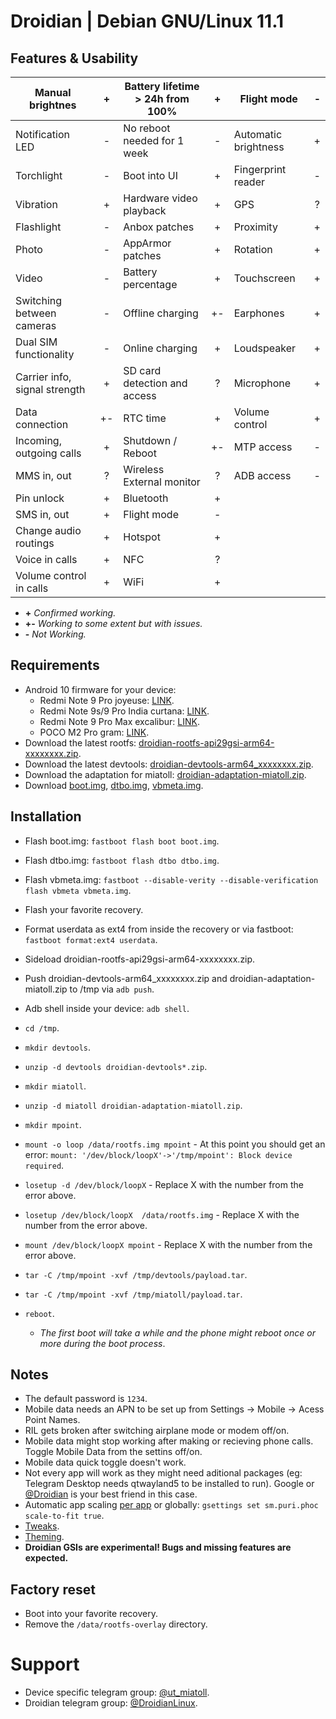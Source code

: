 # Droidian | Debian GNU/Linux 11.1


## Features & Usability

| Manual brightnes              	|  + 	| Battery lifetime > 24h from 100% 	|  + 	| Flight mode          	| - 	|
|-------------------------------	|:--:	|----------------------------------	|:--:	|----------------------	|:-:	|
| Notification LED              	|  - 	| No reboot needed for 1 week      	|  - 	| Automatic brightness 	| + 	|
| Torchlight                    	|  - 	| Boot into UI                     	|  + 	| Fingerprint reader   	| - 	|
| Vibration                     	|  + 	| Hardware video playback          	|  + 	| GPS                  	| ? 	|
| Flashlight                    	|  - 	| Anbox patches                    	|  + 	| Proximity            	| + 	|
| Photo                         	|  - 	| AppArmor patches                 	|  + 	| Rotation             	| + 	|
| Video                         	|  - 	| Battery percentage               	|  + 	| Touchscreen          	| + 	|
| Switching between cameras     	|  - 	| Offline charging                 	| +- 	| Earphones            	| + 	|
| Dual SIM functionality        	|  - 	| Online charging                  	|  + 	| Loudspeaker          	| + 	|
| Carrier info, signal strength 	|  + 	| SD card detection and access     	|  ? 	| Microphone           	| + 	|
| Data connection               	| +- 	| RTC time                         	|  + 	| Volume control       	| + 	|
| Incoming, outgoing calls      	|  + 	| Shutdown / Reboot                	| +- 	| MTP access           	| - 	|
| MMS in, out                   	|  ? 	| Wireless External monitor        	|  ? 	| ADB access           	| - 	|
| Pin unlock                    	|  + 	| Bluetooth                        	|  + 	|                      	|   	|
| SMS in, out                   	|  + 	| Flight mode                      	|  - 	|                      	|   	|
| Change audio routings         	|  + 	| Hotspot                          	|  + 	|                      	|   	|
| Voice in calls                	|  + 	| NFC                              	|  ? 	|                      	|   	|
| Volume control in calls       	|  + 	| WiFi                             	|  + 	|                      	|   	|

- **+** *Confirmed working.*
- **+-** *Working to some extent but with issues.*
- **-** *Not Working.*


## Requirements

- Android 10 firmware for your device:
  - Redmi Note 9 Pro joyeuse: [LINK](https://xiaomifirmwareupdater.com/archive/miui/joyeuse/).
  - Redmi Note 9s/9 Pro India curtana: [LINK](https://xiaomifirmwareupdater.com/archive/miui/curtana).
  - Redmi Note 9 Pro Max excalibur: [LINK](https://xiaomifirmwareupdater.com/archive/miui/excalibur/).
  - POCO M2 Pro gram: [LINK](https://xiaomifirmwareupdater.com/archive/miui/gram/).
- Download the latest rootfs:  [droidian-rootfs-api29gsi-arm64-xxxxxxxx.zip](https://github.com/droidian-images/rootfs-api29gsi-all/releases).
- Download the latest devtools: [droidian-devtools-arm64_xxxxxxxx.zip](https://github.com/droidian-images/rootfs-api29gsi-all/releases).
- Download the adaptation for miatoll: [droidian-adaptation-miatoll.zip](https://sourceforge.net/projects/miatoll-linux/files/Droidian/droidian-adaptation-miatoll.zip/download).
- Download [boot.img](https://sourceforge.net/projects/miatoll-linux/files/Droidian/boot.img/download), [dtbo.img](https://sourceforge.net/projects/miatoll-linux/files/Droidian/dtbo.img/download), [vbmeta.img](https://sourceforge.net/projects/miatoll-linux/files/Droidian/vbmeta.img/download).


## Installation
- Flash boot.img: `fastboot flash boot boot.img`.
- Flash dtbo.img: `fastboot flash dtbo dtbo.img`.
- Flash vbmeta.img: `fastboot --disable-verity --disable-verification flash vbmeta vbmeta.img`.
- Flash your favorite recovery.
- Format userdata as ext4 from inside the recovery or via fastboot: `fastboot format:ext4 userdata`.

- Sideload droidian-rootfs-api29gsi-arm64-xxxxxxxx.zip.
- Push droidian-devtools-arm64_xxxxxxxx.zip and droidian-adaptation-miatoll.zip to /tmp via `adb push`.
- Adb shell inside your device: `adb shell`.
- `cd /tmp`.
- `mkdir devtools`.
- `unzip -d devtools droidian-devtools*.zip`.
- `mkdir miatoll`.
- `unzip -d miatoll droidian-adaptation-miatoll.zip`.
- `mkdir mpoint`.
- `mount -o loop /data/rootfs.img mpoint` - At this point you should get an error: `mount: '/dev/block/loopX'->'/tmp/mpoint': Block device required`.
- `losetup -d /dev/block/loopX` - Replace X with the number from the error above.
- `losetup /dev/block/loopX  /data/rootfs.img` - Replace X with the number from the error above.
- `mount /dev/block/loopX mpoint` - Replace X with the number from the error above.
- `tar -C /tmp/mpoint -xvf /tmp/devtools/payload.tar`.
- `tar -C /tmp/mpoint -xvf /tmp/miatoll/payload.tar`.
- `reboot`.
  - *The first boot will take a while and the phone might reboot once or more during the boot process*.


## Notes

- The default password is `1234`.
- Mobile data needs an APN to be set up from Settings -> Mobile -> Acess Point Names.
- RIL gets broken after switching airplane mode or modem off/on.
- Mobile data might stop working after making or recieving phone calls. Toggle Mobile Data from the settins off/on.
- Mobile data quick toggle doesn't work.
- Not every app will work as they might need aditional packages (eg: Telegram Desktop needs qtwayland5 to be installed to run). Google or [@Droidian](https://t.me/DroidianLinux) is your best friend in this case.
- Automatic app scaling [per app](https://forums.puri.sm/t/librem-5-scale-to-fit/11399/3) or globally: `gsettings set sm.puri.phoc scale-to-fit true`.
- [Tweaks](https://wiki.mobian-project.org/doku.php?id=tweaks).
- [Theming](https://wiki.mobian-project.org/doku.php?id=themes).
- **Droidian GSIs are experimental! Bugs and missing features are expected.**

## Factory reset
- Boot into your favorite recovery.
- Remove the `/data/rootfs-overlay` directory.


# Support
- Device specific telegram group: [@ut_miatoll](https://t.me/ut_miatoll).
- Droidian telegram group: [@DroidianLinux](https://t.me/DroidianLinux).